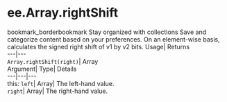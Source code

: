  
#  ee.Array.rightShift
bookmark_borderbookmark Stay organized with collections  Save and categorize content based on your preferences. 
On an element-wise basis, calculates the signed right shift of v1 by v2 bits. 
Usage| Returns  
---|---  
`Array.rightShift(right)`| Array  
Argument| Type| Details  
---|---|---  
this: `left`| Array| The left-hand value.  
`right`| Array| The right-hand value.  
